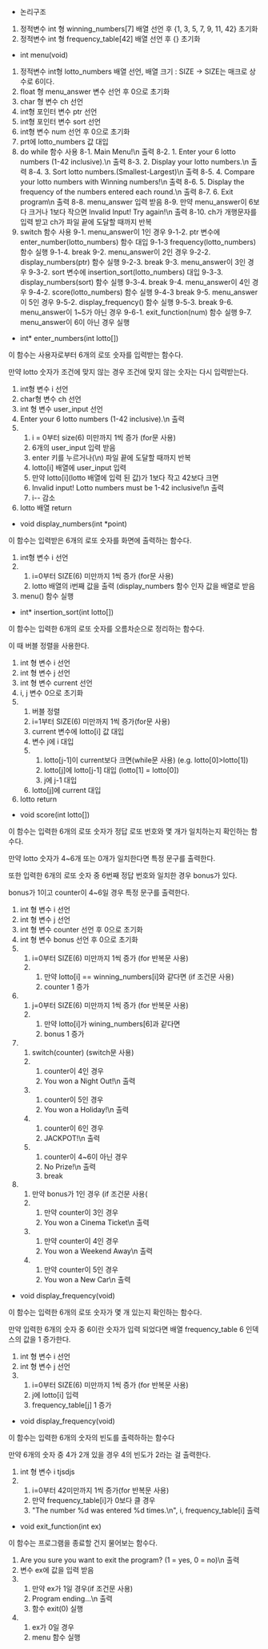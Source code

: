 - 논리구조

1. 정적변수 int 형 winning_numbers[7] 배열 선언 후 {1, 3, 5, 7, 9, 11, 42} 초기화
2. 정적변수 int 형 frequency_table[42] 배열 선언 후 {} 초기화

- int menu(void)

1. 정적변수 int형 lotto_numbers 배열 선언, 배열 크기 : SIZE -> SIZE는 매크로 상수로 6이다.
2. float 형 menu_answer 변수 선언 후 0으로 초기화
3. char 형 변수 ch 선언
4. int형 포인터 변수 ptr 선언
5. int형 포인터 변수 sort 선언
6. int형 변수 num 선언 후 0으로 초기화
7. prt에 lotto_numbers 값 대입
8. do while 함수 사용
   8-1. Main Menu!\n 출력
   8-2. 1. Enter your 6 lotto numbers (1-42 inclusive).\n 출력
   8-3. 2. Display your lotto numbers.\n 출력
   8-4. 3. Sort lotto numbers.(Smallest-Largest)\n 출력
   8-5. 4. Compare your lotto numbers with Winning numbers!\n 출력
   8-6. 5. Display the frequency of the numbers entered each round.\n 출력
   8-7. 6. Exit program\n 출력
   8-8. menu_answer 입력 받음
   8-9. 만약 menu_answer이 6보다 크거나 1보다 작으면 Invalid Input! Try again!\n 출력
   8-10. ch가 개행문자를 입력 받고 ch가 파일 끝에 도달할 때까지 반복
9. switch 함수 사용
   9-1. menu_answer이 1인 경우
   9-1-2. ptr 변수에 enter_number(lotto_numbers) 함수 대입
   9-1-3 frequency(lotto_numbers) 함수 실행
   9-1-4. break
   9-2. menu_answer이 2인 경우
   9-2-2. display_numbers(ptr) 함수 실행
   9-2-3. break
   9-3. menu_answer이 3인 경우
   9-3-2. sort 변수에  insertion_sort(lotto_numbers) 대입
   9-3-3. display_numbers(sort) 함수 실행
   9-3-4. break
   9-4. menu_answer이 4인 경우
   9-4-2. score(lotto_numbers) 함수 실행
   9-4-3 break
   9-5. menu_answer이 5인 경우
   9-5-2. display_frequency() 함수 실행
   9-5-3. break
   9-6. menu_answer이 1~5가 아닌 경우
   9-6-1. exit_function(num) 함수 실행
   9-7. menu_answer이 6이 아닌 경우 실행



- int* enter_numbers(int lotto[])

이 함수는 사용자로부터 6개의 로또 숫자를 입력받는 함수다. 

만약 lotto 숫자가 조건에 맞지 않는 경우 조건에 맞지 않는 숫자는 다시 입력받는다. 

1. int형 변수 i 선언
2. char형 변수 ch 선언
3. int 형 변수 user_input 선언
4. Enter your 6 lotto numbers (1-42 inclusive).\n 출력
5. 1. i = 0부터 size(6) 미만까지 1씩 증가 (for문 사용)
   2. 6개의 user_input 입력 받음
   3. enter 키를 누르거나(\n) 파일 끝에 도달할 때까지 반복
   4. lotto[i] 배열에 user_input 입력
   5. 만약 lotto[i](lotto 배열에 입력 된 값)가 1보다 작고 42보다 크면
   6. Invalid input! Lotto numbers must be 1-42 inclusive!\n 출력
   7. i-- 감소
6. lotto 배열 return


- void display_numbers(int *point)

이 함수는 입력받은 6개의 로또 숫자를 화면에 출력하는 함수다. 

1. int형 변수 i 선언
2. 1. i=0부터 SIZE(6) 미만까지 1씩 증가 (for문 사용)
   2. lotto 배열의 i번째 값을 출력 (display_numbers 함수 인자 값을 배열로 받음
3. menu() 함수 실행


- int* insertion_sort(int lotto[])

이 함수는 입력한 6개의 로또 숫자를 오름차순으로 정리하는 함수다. 

이 때 버블 정렬을 사용한다. 

1. int 형 변수 i 선언
2. int 형 변수 j 선언
3. int 형 변수 current 선언
4. i, j 변수 0으로 초기화
5. 1. 버블 정렬
   2. i=1부터 SIZE(6) 미만까지 1씩 증가(for문 사용)
   3. current 변수에 lotto[i] 값 대입
   4. 변수 j에 i 대입
   5. 1. lotto[j-1]이 current보다 크면(while문 사용) (e.g. lotto[0]>lotto[1])
      2. lotto[j]에 lotto[j-1] 대입 (lotto[1] = lotto[0])
      3. j에 j-1 대입
   5. lotto[j]에 current 대입
6. lotto return


- void score(int lotto[]) 

이 함수는 입력한 6개의 로또 숫자가 정답 로또 번호와 몇 개가 일치하는지 확인하는 함수다. 

만약 lotto 숫자가 4~6개 또는 0개가 일치한다면 특정 문구를 출력한다. 

또한 입력한 6개의 로또 숫자 중 6번째 정답 번호와 일치한 경우 bonus가 있다. 

bonus가 1이고 counter이 4~6일 경우 특정 문구를 출력한다. 

1. int 형 변수 i 선언
2. int 형 변수 j 선언
3. int 형 변수 counter 선언 후 0으로 초기화
4. int 형 변수 bonus 선언 후 0으로 초기화
5. 1. i=0부터 SIZE(6) 미만까지 1씩 증가 (for 반복문 사용)
   2. 1. 만약 lotto[i] == winning_numbers[i]와 같다면 (if 조건문 사용)
      2. counter 1 증가
6. 1. j=0부터 SIZE(6) 미만까지 1씩 증가 (for 반복문 사용)
   2. 1. 만약 lotto[i]가 wining_numbers[6]과 같다면
      2. bonus 1 증가
7. 1. switch(counter) (switch문 사용)
   2. 1. counter이 4인 경우
      2. You won a Night Out!\n 출력
   3. 1. counter이 5인 경우
      2. You won a Holiday!\n 출력
   4. 1. counter이 6인 경우
      2. JACKPOT!\n 출력
   5. 1. counter이 4~6이 아닌 경우
      2. No Prize!\n 출력
      3. break
8. 1. 만약 bonus가 1인 경우 (if 조건문 사용(
   2. 1. 만약 counter이 3인 경우
      2. You won a Cinema Ticket\n 출력
   3. 1. 만약 counter이 4인 경우
      2. You won a Weekend Away\n 출력
   4. 1. 만약 counter이 5인 경우
      2. You won a New Car\n 출력

- void display_frequency(void)

이 함수는 입력한 6개의 로또 숫자가 몇 개 있는지 확인하는 함수다. 

만약 입력한 6개의 숫자 중 6이란 숫자가 입력 되었다면 배열 frequency_table 6 인덱스의 값을 1 증가한다. 


1. int 형 변수 i 선언
2. int 형 변수 j 선언
3. 1. i=0부터 SIZE(6) 미만까지 1씩 증가 (for 반복문 사용)
   2. j에 lotto[i] 입력
   3. frequency_table[j] 1 증가

- void display_frequency(void)

이 함수는 입력한 6개의 숫자의 빈도를 출력하하는 함수다

만약 6개의 숫자 중 4가 2개 있을 경우 4의 빈도가 2라는 걸 출력한다. 

1. int 형 변수 i tjsdjs
2. 1. i=0부터 42미만까지 1씩 증가(for 반복문 사용)
   2. 만약 frequency_table[i]가 0보다 클 경우
   3. "The number %d was entered %d times.\n", i, frequency_table[i] 출력
  
- void exit_function(int ex)

이 함수는 프로그램을 종료할 건지 물어보는 함수다. 

1. Are you sure you want to exit the program? (1 = yes, 0 = no)\n 출력
2. 변수 ex에 값을 입력 받음
3. 1. 만약 ex가 1일 경우(if 조건문 사용)
   2. Program ending...\n 출력
   3. 함수 exit(0) 실행
4. 1. ex가 0일 경우
   2.  menu 함수 실행 
      
   
